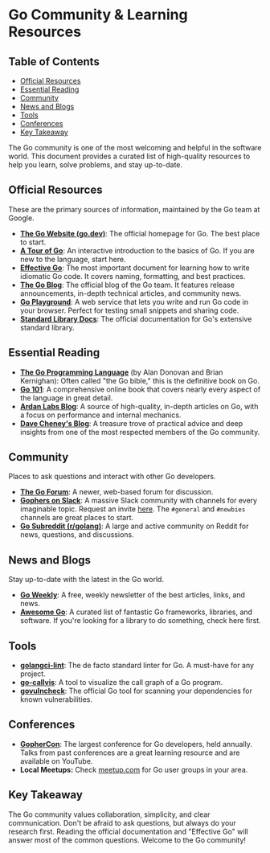 # Go Community & Learning Resources

## Table of Contents
- [Official Resources](#official-resources)
- [Essential Reading](#essential-reading)
- [Community](#community)
- [News and Blogs](#news-and-blogs)
- [Tools](#tools)
- [Conferences](#conferences)
- [Key Takeaway](#key-takeaway)

The Go community is one of the most welcoming and helpful in the software world. This document provides a curated list of high-quality resources to help you learn, solve problems, and stay up-to-date.

## Official Resources

These are the primary sources of information, maintained by the Go team at Google.

-   **[The Go Website (go.dev)](https://go.dev/)**: The official homepage for Go. The best place to start.
-   **[A Tour of Go](https://go.dev/tour/)**: An interactive introduction to the basics of Go. If you are new to the language, start here.
-   **[Effective Go](https://go.dev/doc/effective_go)**: The most important document for learning how to write idiomatic Go code. It covers naming, formatting, and best practices.
-   **[The Go Blog](https://go.dev/blog/)**: The official blog of the Go team. It features release announcements, in-depth technical articles, and community news.
-   **[Go Playground](https://go.dev/play/)**: A web service that lets you write and run Go code in your browser. Perfect for testing small snippets and sharing code.
-   **[Standard Library Docs](https://pkg.go.dev/std)**: The official documentation for Go's extensive standard library.

## Essential Reading

-   **[The Go Programming Language](https://www.gopl.io/)** (by Alan Donovan and Brian Kernighan): Often called "the Go bible," this is the definitive book on Go.
-   **[Go 101](https://go101.org/)**: A comprehensive online book that covers nearly every aspect of the language in great detail.
-   **[Ardan Labs Blog](https://www.ardanlabs.com/blog/)**: A source of high-quality, in-depth articles on Go, with a focus on performance and internal mechanics.
-   **[Dave Cheney's Blog](https://dave.cheney.net/)**: A treasure trove of practical advice and deep insights from one of the most respected members of the Go community.

## Community

Places to ask questions and interact with other Go developers.

-   **[The Go Forum](https://forum.golangbridge.org/)**: A newer, web-based forum for discussion.
-   **[Gophers on Slack](https://gophers.slack.com/)**: A massive Slack community with channels for every imaginable topic. Request an invite [here](https://gophers.slack.com/join/shared_invite/zt-21j6lwq4g-kQylgD~plL6um3202C~ocQ#/). The `#general` and `#newbies` channels are great places to start.
-   **[Go Subreddit (r/golang)](https://www.reddit.com/r/golang/)**: A large and active community on Reddit for news, questions, and discussions.

## News and Blogs

Stay up-to-date with the latest in the Go world.

-   **[Go Weekly](https://golangweekly.com/)**: A free, weekly newsletter of the best articles, links, and news.
-   **[Awesome Go](https://awesome-go.com/)**: A curated list of fantastic Go frameworks, libraries, and software. If you're looking for a library to do something, check here first.

## Tools

-   **[golangci-lint](https://golangci-lint.run/)**: The de facto standard linter for Go. A must-have for any project.
-   **[go-callvis](https://github.com/ofabry/go-callvis)**: A tool to visualize the call graph of a Go program.
-   **[govulncheck](https://pkg.go.dev/golang.org/x/vuln/cmd/govulncheck)**: The official Go tool for scanning your dependencies for known vulnerabilities.

## Conferences

-   **[GopherCon](https://www.gophercon.com/)**: The largest conference for Go developers, held annually. Talks from past conferences are a great learning resource and are available on YouTube.
-   **Local Meetups:** Check [meetup.com](https://www.meetup.com/) for Go user groups in your area.

## Key Takeaway

The Go community values collaboration, simplicity, and clear communication. Don't be afraid to ask questions, but always do your research first. Reading the official documentation and "Effective Go" will answer most of the common questions. Welcome to the Go community! 